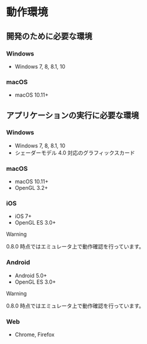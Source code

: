 動作環境
==========

開発のために必要な環境
----------
### Windows
- Windows 7, 8, 8.1, 10

### macOS
- macOS 10.11+


アプリケーションの実行に必要な環境
----------
### Windows
- Windows 7, 8, 8.1, 10
- シェーダーモデル 4.0 対応のグラフィックスカード

### macOS
- macOS 10.11+
- OpenGL 3.2+

### iOS
- iOS 7+
- OpenGL ES 3.0+

> [!Warning]
> 0.8.0 時点ではエミュレータ上で動作確認を行っています。

### Android
- Android 5.0+
- OpenGL ES 3.0+

> [!Warning]
> 0.8.0 時点ではエミュレータ上で動作確認を行っています。

### Web
- Chrome, Firefox

